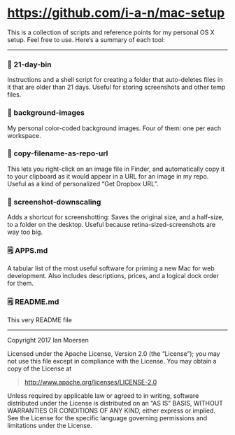 # https://github.com/i-a-n/mac-setup
This is a collection of scripts and reference points for my personal OS X setup. Feel free to use. Here’s a summary of each tool:

* * *

### 📂 21-day-bin
Instructions and a shell script for creating a folder that auto-deletes files in it that are older than 21 days. Useful for storing screenshots and other temp files.

### 📂 background-images
My personal color-coded background images. Four of them: one per each workspace.

### 📂 copy-filename-as-repo-url
This lets you right-click on an image file in Finder, and automatically copy it to your clipboard as it would appear in a URL for an image in my repo. Useful as a kind of personalized “Get Dropbox URL”.

### 📂 screenshot-downscaling
Adds a shortcut for screenshotting: Saves the original size, and a half-size, to a folder on the desktop. Useful because retina-sized-screenshots are way too big.

### 🗒 APPS.md
A tabular list of the most useful software for priming a new Mac for web development. Also includes descriptions, prices, and a logical dock order for them.

### 🗒 README.md
This very README file

* * *

Copyright 2017 Ian Moersen

Licensed under the Apache License, Version 2.0 (the “License”);
you may not use this file except in compliance with the License.
You may obtain a copy of the License at

> http://www.apache.org/licenses/LICENSE-2.0

Unless required by applicable law or agreed to in writing, software
distributed under the License is distributed on an “AS IS” BASIS,
WITHOUT WARRANTIES OR CONDITIONS OF ANY KIND, either express or implied.
See the License for the specific language governing permissions and
limitations under the License.
